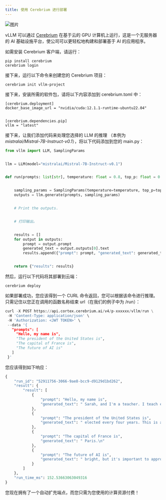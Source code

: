 ```yaml
---
title: 使用 Cerebrium 进行部署
---
```



![图片](/img/docs/02-07/05-Deploying-with-Cerebrium.png)

vLLM 可以通过 [Cerebrium](https://www.cerebrium.ai/) 在基于云的 GPU 计算机上运行，​​这是一个无服务器的 AI 基础设施平台，使公司可以更轻松地构建和部署基于 AI 的应用程序。


如需安装 Cerebrium 客户端，请运行：

```plain
pip install cerebrium
cerebrium login
```


接下来，运行以下命令来创建您的 Cerebrium 项目：

```plain
cerebrium init vllm-project
```


接下来，安装所需的软件包，请将以下内容添加到 cerebrium.toml 中：

```plain
[cerebrium.deployment]
docker_base_image_url = "nvidia/cuda:12.1.1-runtime-ubuntu22.04"


[cerebrium.dependencies.pip]
vllm = "latest"
```


接下来，让我们添加代码来处理您选择的 LLM 的推理 （本例为 *mistralai/Mistral-7B-Instruct-v0.1*），将以下代码添加到您的 main.py：

```python
from vllm import LLM, SamplingParams


llm = LLM(model="mistralai/Mistral-7B-Instruct-v0.1")


def run(prompts: list[str], temperature: float = 0.8, top_p: float = 0.95):


    sampling_params = SamplingParams(temperature=temperature, top_p=top_p)
    outputs = llm.generate(prompts, sampling_params)


    # Print the outputs.


    # 打印输出。


    results = []
    for output in outputs:
        prompt = output.prompt
        generated_text = output.outputs[0].text
        results.append({"prompt": prompt, "generated_text": generated_text})


    return {"results": results}
```


然后，运行以下代码将其部署到云端：

```plain
cerebrium deploy
```


如果部署成功，您应该得到一个 CURL 命令返回，您可以根据该命令进行推理。只需记住以您正在调用的函数名称结束 url（在我们的例子中为 /run）：

```python
curl -X POST https://api.cortex.cerebrium.ai/v4/p-xxxxxx/vllm/run \
 -H 'Content-Type: application/json' \
 -H 'Authorization: <JWT TOKEN>' \
 --data '{
   "prompts": [
     "Hello, my name is",
     "The president of the United States is",
     "The capital of France is",
     "The future of AI is"
   ]
 }'
```


您应该得到如下响应：

```python
{
    "run_id": "52911756-3066-9ae8-bcc9-d9129d1bd262",
    "result": {
        "result": [
            {
                "prompt": "Hello, my name is",
                "generated_text": " Sarah, and I'm a teacher. I teach elementary school students. One of"
            },
            {
                "prompt": "The president of the United States is",
                "generated_text": " elected every four years. This is a democratic system.\n\n5. What"
            },
            {
                "prompt": "The capital of France is",
                "generated_text": " Paris.\n"
            },
            {
                "prompt": "The future of AI is",
                "generated_text": " bright, but it's important to approach it with a balanced and nuanced perspective."
            }
        ]
    },
    "run_time_ms": 152.53663063049316
}
```


您现在拥有了一个自动扩充端点，而您只需为您使用的计算资源付费！
